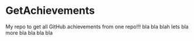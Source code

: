 # GetAchievements
My repo to get all GitHub achievements from one repo!!!
bla bla blah
lets bla more bla bla bla bla
